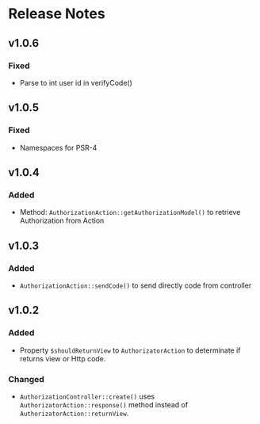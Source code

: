 # Release Notes

## v1.0.6
### Fixed
- Parse to int user id in verifyCode()

## v1.0.5
### Fixed
- Namespaces for PSR-4

## v1.0.4
### Added
- Method: `AuthorizationAction::getAuthorizationModel()` to retrieve Authorization from Action

## v1.0.3
### Added
- `AuthorizationAction::sendCode()` to send directly code from controller

## v1.0.2
### Added
- Property `$shouldReturnView` to `AuthorizatorAction` to determinate if returns view or Http code.
### Changed
- `AuthorizationController::create()` uses  `AuthorizatorAction::response()` method instead of `AuthorizatorAction::returnView`.